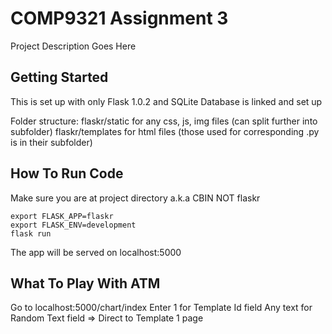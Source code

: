 # COMP9321 Assignment 3

Project Description Goes Here

## Getting Started

This is set up with only Flask 1.0.2 and SQLite
Database is linked and set up

Folder structure:
flaskr/static for any css, js, img files (can split further into subfolder)
flaskr/templates for html files (those used for corresponding .py is in their subfolder)

## How To Run Code
Make sure you are at project directory a.k.a CBIN NOT flaskr
```
export FLASK_APP=flaskr
export FLASK_ENV=development
flask run
```
The app will be served on localhost:5000

## What To Play With ATM
Go to localhost:5000/chart/index 
Enter 1 for Template Id field
Any text for Random Text field
=> Direct to Template 1 page